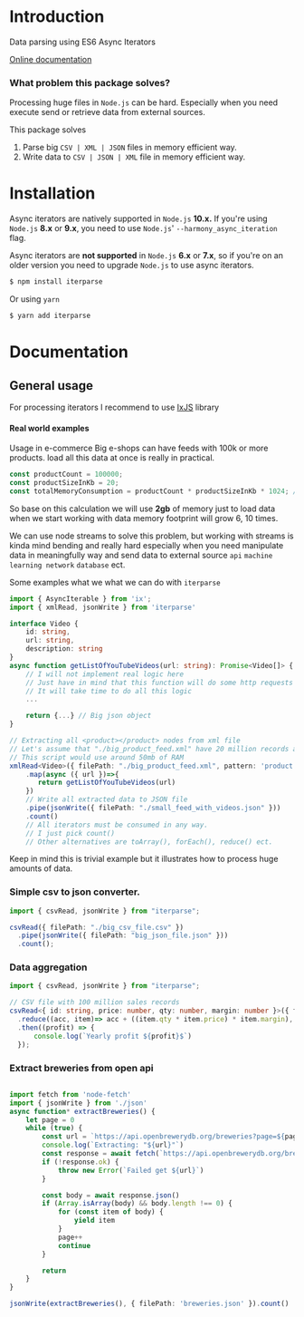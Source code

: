 # Introduction

Data parsing using ES6 Async Iterators


[Online documentation](https://digimuza.github.io/iterparse/) 


### What problem this package solves?

Processing huge files in `Node.js` can be hard. Especially when you need execute send or retrieve data from external sources.

This package solves

1. Parse big `CSV | XML | JSON` files in memory efficient way.
2. Write data to `CSV | JSON | XML` file in memory efficient way.

# Installation

Async iterators are natively supported in `Node.js` **10.x.** If you're using `Node.js` **8.x** or **9.x**, you need to use `Node.js`' `--harmony_async_iteration` flag.

Async iterators are **not supported** in `Node.js` **6.x** or **7.x**, so if you're on an older version you need to upgrade `Node.js` to use async iterators.

```bash
$ npm install iterparse
```

Or using `yarn`

```bash
$ yarn add iterparse
```

# Documentation

## General usage

For processing iterators I recommend to use [IxJS](https://github.com/ReactiveX/IxJS) library

#### Real world examples

Usage in e-commerce
Big e-shops can have feeds with 100k or more products. load all this data at once is really in practical.

```typescript
const productCount = 100000;
const productSizeInKb = 20;
const totalMemoryConsumption = productCount * productSizeInKb * 1024; // 2gb of memory just to load data
```

So base on this calculation we will use **2gb** of memory just to load data when we start working with data memory footprint will grow 6, 10 times.


We can use node streams to solve this problem, but working with streams is kinda mind bending and really hard especially when you need manipulate data in meaningfully way and send data to external source `api` `machine learning network` `database` ect.

Some examples what we what we can do with `iterparse`

```typescript
import { AsyncIterable } from 'ix';
import { xmlRead, jsonWrite } from 'iterparse'

interface Video {
    id: string,
    url: string,
    description: string
}
async function getListOfYouTubeVideos(url: string): Promise<Video[]> {
    // I will not implement real logic here
    // Just have in mind that this function will do some http requests
    // It will take time to do all this logic
    ...

    return {...} // Big json object
}

// Extracting all <product></product> nodes from xml file
// Let's assume that "./big_product_feed.xml" have 20 million records and file size is 30gb
// This script would use around 50mb of RAM
xmlRead<Video>({ filePath: "./big_product_feed.xml", pattern: 'product' })
    .map(async ({ url })=>{
       return getListOfYouTubeVideos(url)
    })
    // Write all extracted data to JSON file
    .pipe(jsonWrite({ filePath: "./small_feed_with_videos.json" }))
    .count()
    // All iterators must be consumed in any way.
    // I just pick count()
    // Other alternatives are toArray(), forEach(), reduce() ect.
```

Keep in mind this is trivial example but it illustrates how to process huge amounts of data.

### Simple csv to json converter.

```typescript
import { csvRead, jsonWrite } from "iterparse";

csvRead({ filePath: "./big_csv_file.csv" })
  .pipe(jsonWrite({ filePath: "big_json_file.json" }))
  .count();
```


### Data aggregation

```typescript
import { csvRead, jsonWrite } from "iterparse";

// CSV file with 100 million sales records
csvRead<{ id: string, price: number, qty: number, margin: number }>({ filePath: "./sales.csv" })
  .reduce((acc, item)=> acc + ((item.qty * item.price) * item.margin), 0)
  .then((profit) => {
      console.log(`Yearly profit ${profit}$`)
  });
```

### Extract breweries from open api 

```typescript

import fetch from 'node-fetch'
import { jsonWrite } from './json'
async function* extractBreweries() {
    let page = 0
    while (true) {
        const url = `https://api.openbrewerydb.org/breweries?page=${page}`
        console.log(`Extracting: "${url}"`)
        const response = await fetch(`https://api.openbrewerydb.org/breweries?page=${page}`)
        if (!response.ok) {
            throw new Error(`Failed get ${url}`)
        }

        const body = await response.json()
        if (Array.isArray(body) && body.length !== 0) {
            for (const item of body) {
                yield item
            }
            page++
            continue
        }

        return
    }
}

jsonWrite(extractBreweries(), { filePath: 'breweries.json' }).count()

```

